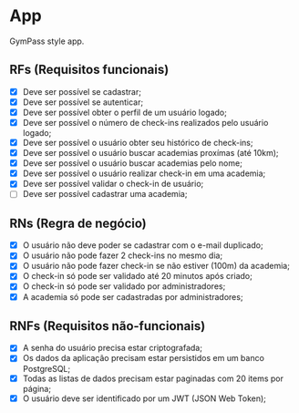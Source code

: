 # App

GymPass style app.

## RFs (Requisitos funcionais)

-   [x] Deve ser possível se cadastrar;
-   [x] Deve ser possível se autenticar;
-   [x] Deve ser possível obter o perfil de um usuário logado;
-   [x] Deve ser possível o número de check-ins realizados pelo usuário logado;
-   [x] Deve ser possível o usuário obter seu histórico de check-ins;
-   [x] Deve ser possível o usuário buscar academias proxímas (até 10km);
-   [x] Deve ser possível o usuário buscar academias pelo nome;
-   [x] Deve ser possível o usuário realizar check-in em uma academia;
-   [x] Deve ser possível validar o check-in de usuário;
-   [ ] Deve ser possível cadastrar uma academia;

## RNs (Regra de negócio)

-   [x] O usuário não deve poder se cadastrar com o e-mail duplicado;
-   [x] O usuário não pode fazer 2 check-ins no mesmo dia;
-   [x] O usuário não pode fazer check-in se não estiver (100m) da academia;
-   [x] O check-in só pode ser validado até 20 minutos após criado;
-   [x] O check-in só pode ser validado por administradores;
-   [x] A academia só pode ser cadastradas por administradores;

## RNFs (Requisitos não-funcionais)

-   [x] A senha do usuário precisa estar criptografada;
-   [x] Os dados da aplicação precisam estar persistidos em um banco PostgreSQL;
-   [x] Todas as listas de dados precisam estar paginadas com 20 items por página;
-   [x] O usuário deve ser identificado por um JWT (JSON Web Token);
